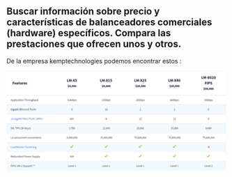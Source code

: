 ## Buscar información sobre precio y características de balanceadores comerciales (hardware) específicos. Compara las prestaciones que ofrecen unos y otros.

De la empresa kemptechnologies podemos encontrar estos :

![img](https://github.com/salva12345678/SWAP/blob/master/Ejercicios/foto_T-4.png)
